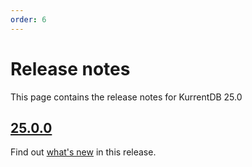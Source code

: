 ```yaml
---
order: 6
---
```


# Release notes

This page contains the release notes for KurrentDB 25.0

## [25.0.0](https://github.com/EventStore/EventStore/releases/tag/v25.0.0) <!-- TODO: Date -->

Find out [what's new](./whatsnew.md) in this release.
